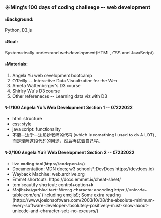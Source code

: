 <h3>☀Ming's 100 days of coding challenge -- web development</h3>
<h4>💧Background:</h4>Python, D3.js
<h4>💧Goal:</h4>Systematically understand web development(HTML, CSS and JavaScript)
<h4>💧Materials:</h4>
<ol>
<li>Angela Yu web development bootcamp</li>
<li>O’Reilly -- Interactive Data Visualization for the Web</li>
<li>Amelia Wattenberger's D3 course</li>
<li>Shirley Wu's D3 course</li>
<li>Other refereneces -- Learning data viz with D3</li>
</ol>

<h4>✨1/100 Angela Yu’s Web Development Section 1 -- 07222022</h4>
<ul>
<li>html: structure</li>
<li>css: style</li>
<li>java script: functionality</li>
<li>不要一边学一边照抄老师的代码 (which is something I used to do A LOT)，而是理解这段代码的用途，然后再试着自己写。</li>
 </ul>
<h4>✨2/100 Angela Yu’s Web Development Section 2 -- 07232022</h4>
<ul>
<li>live coding tool(https://codepen.io/)</li>
<li>Documentation: MDN docs; w3 schools*;DevDocs(https://devdocs.io)</li>
<li>Wayback Machine: web.archive.org</li>
<li>Emmet shortcuts: https://docs.emmet.io/cheat-sheet/</li>
<li>tom beautify shortcut: control+option+b</li>
<li>Mojibake/garbled text: Wrong character encoding https://unicode-table.com/en/ (including emojis!); Some extra reading (https://www.joelonsoftware.com/2003/10/08/the-absolute-minimum-every-software-developer-absolutely-positively-must-know-about-unicode-and-character-sets-no-excuses/)</li>
</ul>
